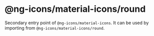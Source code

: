 # @ng-icons/material-icons/round

Secondary entry point of `@ng-icons/material-icons`. It can be used by importing from `@ng-icons/material-icons/round`.
